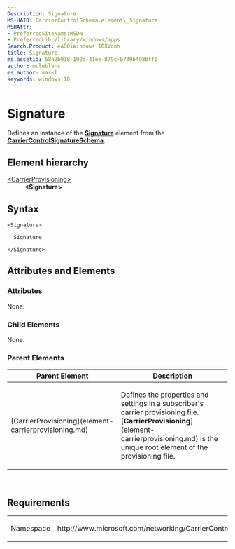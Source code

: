 ```yaml
---
Description: Signature
MS-HAID: CarrierControlSchema.element\_Signature
MSHAttr:
- PreferredSiteName:MSDN
- PreferredLib:/library/windows/apps
Search.Product: eADQiWindows 10XVcnh
title: Signature
ms.assetid: 58a2b918-192d-41ee-879c-b739b498bff0
author: mcleblanc
ms.author: markl
keywords: windows 10
---
```


# Signature


Defines an instance of the [**Signature**](https://msdn.microsoft.com/library/windows/apps/hh868330) element from the [**CarrierControlSignatureSchema**](https://msdn.microsoft.com/library/windows/apps/hh868341).

## Element hierarchy

<dl>
<dt><a href="element-carrierprovisioning.md">&lt;CarrierProvisioning&gt;</a></dt>
<dd><b>&lt;Signature&gt;</b></dd>
</dl>

## Syntax

``` syntax
<Signature>

  Signature

</Signature>
```

## Attributes and Elements


### Attributes

None.

### Child Elements

None.

### Parent Elements

<table>
<colgroup>
<col width="50%" />
<col width="50%" />
</colgroup>
<thead>
<tr class="header">
<th>Parent Element</th>
<th>Description</th>
</tr>
</thead>
<tbody>
<tr class="odd">
<td>[CarrierProvisioning](element-carrierprovisioning.md)</td>
<td><p>Defines the properties and settings in a subscriber's carrier provisioning file. [<strong>CarrierProvisioning</strong>](element-carrierprovisioning.md) is the unique root element of the provisioning file.</p></td>
</tr>
</tbody>
</table>

 

## Requirements

<table>
<colgroup>
<col width="50%" />
<col width="50%" />
</colgroup>
<tbody>
<tr class="odd">
<td><p>Namespace</p></td>
<td><p>http://www.microsoft.com/networking/CarrierControl/v1</p></td>
</tr>
</tbody>
</table>

 

 



